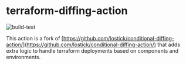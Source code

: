 # terraform-diffing-action

![build-test](https://github.com/freeup-io/terraform-diffing-action/workflows/build-test/badge.svg?branch=master)

This action is a fork of [https://github.com/lostick/conditional-diffing-action/](https://github.com/lostick/conditional-diffing-action/) that adds extra logic to handle terraform deployments based on components and environments.
